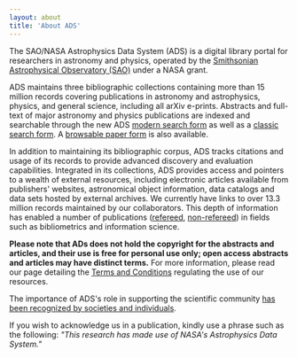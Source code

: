 ```yaml
---
layout: about
title: 'About ADS'
---
```


The SAO/NASA Astrophysics Data System (ADS) is a digital library portal for researchers in astronomy and physics, operated by the [Smithsonian Astrophysical Observatory (SAO)](https://www.cfa.harvard.edu/sao) under a NASA grant.

ADS maintains three bibliographic collections containing more than 15 million records covering publications in astronomy and astrophysics, physics, and general science, including all arXiv e-prints. Abstracts and full-text of major astronomy and physics publications are indexed and searchable through the new ADS [modern search form](https://ui.adsabs.harvard.edu/) as well as a [classic search form](https://ui.adsabs.harvard.edu/#classic-form). A [browsable paper form](https://ui.adsabs.harvard.edu/#paper-form) is also available.

In addition to maintaining its bibliographic corpus, ADS tracks citations and usage of its records to provide advanced discovery and evaluation capabilities. Integrated in its collections, ADS provides access and pointers to a wealth of external resources, including electronic articles available from publishers' websites, astronomical object information, data catalogs and data sets hosted by external archives. We currently have links to over 13.3 million records maintained by our collaborators. This depth of information has enabled a number of publications ([refereed](https://ui.adsabs.harvard.edu/#/public-libraries/aI9-ox_2RNeZK-gm-4DpVQ), [non-refereed](https://ui.adsabs.harvard.edu/#/public-libraries/iETdWs2pSGajhFBI30X3UQ)) in fields such as bibliometrics and information science.

**Please note that ADs does not hold the copyright for the abstracts and articles, and their use is free for personal use only; open access abstracts and articles may have distinct terms.** For more information, please read our page detailing the [Terms and Conditions](http://adsabs.github.io/help/terms/) regulating the use of our resources.

The importance of ADS's role in supporting the scientific community [has been recognized by societies and individuals](../about/awards.html).

If you wish to acknowledge us in a publication, kindly use a phrase such as the following: _"This research has made use of NASA's Astrophysics Data System."_
